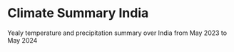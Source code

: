# Climate Summary India
 Yealy temperature and precipitation summary over India from May 2023 to May 2024
